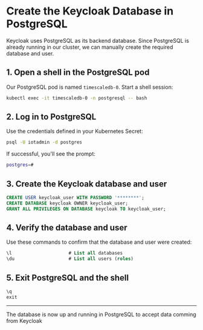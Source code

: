 # Create the Keycloak Database in PostgreSQL
Keycloak uses PostgreSQL as its backend database. Since PostgreSQL is already running in our cluster, we can manually create the required database and user.

## 1. Open a shell in the PostgreSQL pod
Our PostgreSQL pod is named `timescaledb-0`. Start a shell session:
```bash
kubectl exec -it timescaledb-0 -n postgresql -- bash
```

## 2. Log in to PostgreSQL
Use the credentials defined in your Kubernetes Secret:
```bash
psql -U iotadmin -d postgres
```
If successful, you'll see the prompt:
```bash
postgres=#
```

## 3. Create the Keycloak database and user
```sql
CREATE USER keycloak_user WITH PASSWORD '********';
CREATE DATABASE keycloak OWNER keycloak_user;
GRANT ALL PRIVILEGES ON DATABASE keycloak TO keycloak_user;
```

## 4. Verify the database and user
Use these commands to confirm that the database and user were created:
```sql
\l                     # List all databases
\du                    # List all users (roles)
```

## 5. Exit PostgreSQL and the shell
```sql
\q
exit
```

---

The database is now up and running in PostgreSQL to accept data comming from Keycloak



